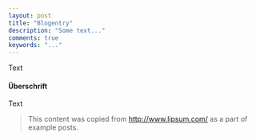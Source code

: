 ```yaml
---
layout: post
title: "Blogentry"
description: "Some text..."
comments: true
keywords: "..."
---
```


Text

#### Überschrift

Text


> This content was copied from http://www.lipsum.com/ as a part of example posts.
